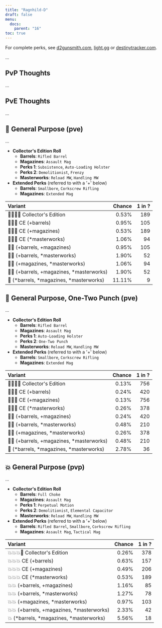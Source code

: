 ```yaml
---
title: "Ragnhild-D"
draft: false
menu:
  docs:
    parent: "16"
toc: true
---
```


For complete perks, see [d2gunsmith.com](https://d2gunsmith.com/w/4225322581), [light.gg](https://www.light.gg/db/items/4225322581) or [destinytracker.com](https://destinytracker.com/destiny-2/db/items/4225322581).

...

## PvP Thoughts

...

## PvE Thoughts

...

## 👾 General Purpose (pve)

...

* **Collector's Edition Roll**
  * **Barrels**: `Rifled Barrel`
  * **Magazines**: `Assault Mag`
  * **Perks 1**: `Subsistence`, `Auto-Loading Holster`
  * **Perks 2**: `Demolitionist`, `Frenzy`
  * **Masterworks**: `Reload MW`, `Handling MW`
* **Extended Perks** (referred to with a '+' below)
  * **Barrels**: `Smallbore`, `Corkscrew Rifling`
  * **Magazines**: `Extended Mag`

| Variant | Chance | 1 in ? |
|:-|-:|-:|
| 👾👾👾🌟 Collector's Edition | 0.53% | 189 |
| 👾👾👾 CE (+barrels) | 0.95% | 105 |
| 👾👾👾 CE (+magazines) | 0.53% | 189 |
| 👾👾👾 CE (*masterworks) | 1.06% | 94 |
| 👾👾 (+barrels, +magazines) | 0.95% | 105 |
| 👾👾 (+barrels, *masterworks) | 1.90% | 52 |
| 👾👾 (+magazines, *masterworks) | 1.06% | 94 |
| 👾👾 (+barrels, +magazines, *masterworks) | 1.90% | 52 |
| 👾 (*barrels, *magazines, *masterworks) | 11.11% | 9 |

## 👾 General Purpose, One-Two Punch (pve)

...

* **Collector's Edition Roll**
  * **Barrels**: `Rifled Barrel`
  * **Magazines**: `Assault Mag`
  * **Perks 1**: `Auto-Loading Holster`
  * **Perks 2**: `One-Two Punch`
  * **Masterworks**: `Reload MW`, `Handling MW`
* **Extended Perks** (referred to with a '+' below)
  * **Barrels**: `Smallbore`, `Corkscrew Rifling`
  * **Magazines**: `Extended Mag`

| Variant | Chance | 1 in ? |
|:-|-:|-:|
| 👾👾👾🌟 Collector's Edition | 0.13% | 756 |
| 👾👾👾 CE (+barrels) | 0.24% | 420 |
| 👾👾👾 CE (+magazines) | 0.13% | 756 |
| 👾👾👾 CE (*masterworks) | 0.26% | 378 |
| 👾👾 (+barrels, +magazines) | 0.24% | 420 |
| 👾👾 (+barrels, *masterworks) | 0.48% | 210 |
| 👾👾 (+magazines, *masterworks) | 0.26% | 378 |
| 👾👾 (+barrels, +magazines, *masterworks) | 0.48% | 210 |
| 👾 (*barrels, *magazines, *masterworks) | 2.78% | 36 |

## 💥 General Purpose (pvp)

...

* **Collector's Edition Roll**
  * **Barrels**: `Full Choke`
  * **Magazines**: `Assault Mag`
  * **Perks 1**: `Perpetual Motion`
  * **Perks 2**: `Demolitionist`, `Elemental Capacitor`
  * **Masterworks**: `Reload MW`, `Handling MW`
* **Extended Perks** (referred to with a '+' below)
  * **Barrels**: `Rifled Barrel`, `Smallbore`, `Corkscrew Rifling`
  * **Magazines**: `Assault Mag`, `Tactical Mag`

| Variant | Chance | 1 in ? |
|:-|-:|-:|
| 💥💥💥🌟 Collector's Edition | 0.26% | 378 |
| 💥💥💥 CE (+barrels) | 0.63% | 157 |
| 💥💥💥 CE (+magazines) | 0.49% | 206 |
| 💥💥💥 CE (*masterworks) | 0.53% | 189 |
| 💥💥 (+barrels, +magazines) | 1.16% | 85 |
| 💥💥 (+barrels, *masterworks) | 1.27% | 78 |
| 💥💥 (+magazines, *masterworks) | 0.97% | 103 |
| 💥💥 (+barrels, +magazines, *masterworks) | 2.33% | 42 |
| 💥 (*barrels, *magazines, *masterworks) | 5.56% | 18 |
